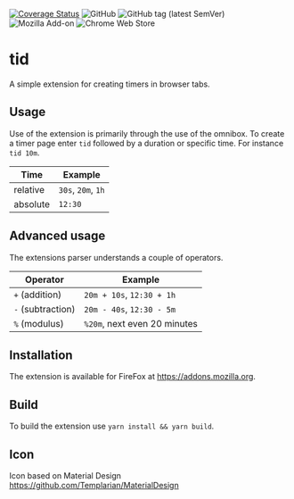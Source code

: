 [![Coverage Status](https://coveralls.io/repos/github/Etnolit/tid/badge.svg?branch=main)](https://coveralls.io/github/Etnolit/tid?branch=main)
![GitHub](https://img.shields.io/github/license/Etnolit/tid)
![GitHub tag (latest SemVer)](https://img.shields.io/github/v/tag/Etnolit/tid)
![Mozilla Add-on](https://img.shields.io/amo/v/tid)
![Chrome Web Store](https://img.shields.io/chrome-web-store/v/cfeipfaincfjokilbdofgccimigbincm)

tid
===

A simple extension for creating timers in browser tabs.

Usage
-----
Use of the extension is primarily through the use of the omnibox.
To create a timer page enter `tid` followed by a duration or specific time. 
For instance `tid 10m`.

Time     | Example
-------- | -------
relative | `30s`, `20m`, `1h`
absolute | `12:30`

Advanced usage
--------------
The extensions parser understands a couple of operators.

Operator | Example
-------- | -------
`+` (addition) | `20m + 10s`, `12:30 + 1h`
`-` (subtraction) | `20m - 40s`, `12:30 - 5m`
`%` (modulus) | `%20m`, next even 20 minutes

Installation
------------
The extension is available for FireFox at https://addons.mozilla.org.

Build
-----
To build the extension use `yarn install && yarn build`.

Icon
----
Icon based on Material Design https://github.com/Templarian/MaterialDesign
